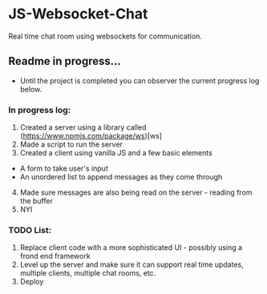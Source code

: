 # JS-Websocket-Chat
Real time chat room using websockets for communication.

## Readme in progress...
- Until the project is completed you can observer the current progress log below.


### In progress log:
1. Created a server using a library called (https://www.npmjs.com/package/ws)[ws]
2. Made a script to run the server
3. Created a client using vanilla JS and a few basic elements
- A form to take user's input
- An unordered list to append messages as they come through
4. Made sure messages are also being read on the server - reading from the buffer
5. NYI

### TODO List: 
1. Replace client code with a more sophisticated UI - possibly using a frond end framework
2. Level up the server and make sure it can support real time updates, multiple clients, multiple chat rooms, etc.
3. Deploy 
